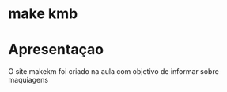 # make kmb
<h1>Apresentaçao</h1>
<p>O site makekm foi criado na aula com objetivo de informar sobre maquiagens</p>
